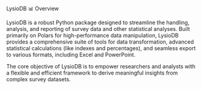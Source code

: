 LysioDB
📊 Overview

LysioDB is a robust Python package designed to streamline the handling, analysis, and reporting of survey data and other statistical analyses. Built primarily on Polars for high-performance data manipulation, LysioDB provides a comprehensive suite of tools for data transformation, advanced statistical calculations (like indexes and percentages), and seamless export to various formats, including Excel and PowerPoint.

The core objective of LysioDB is to empower researchers and analysts with a flexible and efficient framework to derive meaningful insights from complex survey datasets.
